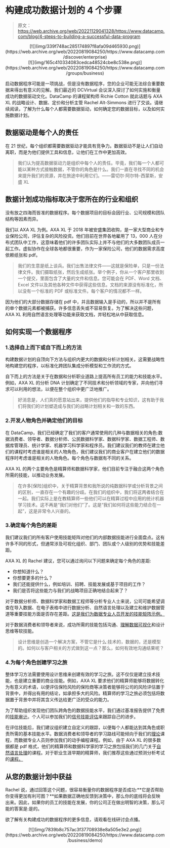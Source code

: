 # 构建成功数据计划的 4 个步骤

> 原文：<https://web.archive.org/web/20221129041328/https://www.datacamp.com/blog/4-steps-to-building-a-successful-data-program>

<center>[![](img/339f748ac285174897f8afa09d465930.png)](https://web.archive.org/web/20220819084250/https://www.datacamp.com/discover/enterprise)</center>

<center>[![](img/165c410334083cedca48524cbe8c538e.png)](https://web.archive.org/web/20220819084250/https://www.datacamp.com/groups/business)</center>

启动数据程序可能是一项挑战，但是没有数据程序，您的企业可能无法综合重要数据来得出有意义的见解。我们最近的 DCVirtual 会议深入探讨了如何实施和衡量成功的数据驱动文化。DataCamp 的课程架构师 Richie Cotton 就此话题与 AXA XL 的战略设计、数据、定价和分析主管 Rachel Alt-Simmons 进行了交谈。请继续阅读，了解为什么每个人都需要数据驱动，如何确定您的数据目标，以及如何实施数据计划。

## 数据驱动是每个人的责任

在 21 世纪，每个组织都需要数据驱动才能具有竞争力。数据驱动不是让人们自动离职，而是为他们提供工具和信息，让他们在工作中更加高效。

> 我们认为提高数据驱动力是组织中每个人的责任。毕竟，我们每一个人都可能以某种方式接触数据，不管你的角色是什么。我们一直在寻找不同的机会来提升我们的资源，并在旅途中利用它们。——雷切尔·阿尔特-西蒙斯，安盛 XL

## 数据计划成功指标取决于您所在的行业和组织

没有放之四海而皆准的数据程序。每个数据项目的目标会因行业、公司规模和团队结构等因素而异。

我们以 AXA XL 为例。AXA XL 于 2018 年被安盛集团收购，是一家大型商业和专业保险公司，评估复杂的风险投资。他们目前在世界各地雇用了 13，000 人在分布式团队中工作，这意味着他们的许多团队实际上并不与他们的大多数团队成员一起工作。虚拟协作在全球各地都很重要，作为一家保险公司，他们的数据需求高度依赖纸张和 pdf。

> 我们的生意是纸上谈兵。我们出售法律文件——这就是保险单，只是一份法律文件。我们摄取纸张，然后生成纸张。举个例子，你从一个客户那里收到一个提交，里面包含了大量的文件和信息。您可能会在 PDF、Word 文档、Excel 文件以及其他各种文件中获得这些信息。文档的来源没有标准化，所以没有一个标准的 PDF 或标准文件。每个客户的情况都不一样。

因为他们的大部分数据存储在 pdf 中，并且数据输入是手动的，所以并不是所有的单个数据元素都被捕获。许多信息丢失或不容易恢复。为了解决这些问题，AXA XL 利用自然语言处理等功能来获取文档，并轻松地从中获取信息。

## 如何实现一个数据程序

### 1.选择自上而下或自下而上的方法

构建数据计划的自顶向下方法与组织内更大的数据和分析计划相关。这需要战略性地构建您的程序，以标准化跨团队集成分析模型和工作流的方式。

自下而上的方法是关于在数据和分析职业道路上提高所有员工的能力和技能水平。例如，AXA XL 的分析 DNA 计划确定了不同技术和分析领域的专家，并向他们寻求可以利用的想法，以便在整个组织中更广泛地推广。

> 好消息是，人们真的愿意站出来，提供他们的指导和专业知识，这有助于我们将我们的计划塑造成与我们的战略计划相关和一致的东西。

### 2.开发人物角色并确定他们的目标

在 DataCamp，我们已经确定了我们的客户通常使用的几种与数据相关的角色:数据消费者、领导者、数据分析师、公民数据科学家、数据科学家、数据工程师、数据库管理员、统计学家、机器学习科学家和程序员。我们建议我们的教师在建立他们的课程时考虑谁是相关的人物角色，我们建议我们的商业客户在建立他们的数据程序时考虑谁是相关的人物角色。每个角色与数据有不同的关系。

AXA XL 的两个主要角色是精算师和数据科学家，他们目前专注于融合这两个角色所需的技能，以推动业务发展。

> 在许多[保险]组织中，关于精算背景和我所说的纯数据科学或分析背景之间的区别，一直存在一个有趣的分歧。在我们的组织中，我们将这两者结合在一起。我们实际上是在教精算师一些他们可以在精算过程中应用的统计机器学习技术。这不再是“我们对他们”了。这是“我们如何将这些能力结合在一起”，这是非常令人兴奋的。

### 3.确定每个角色的差距

我们建议我们的所有客户使用技能矩阵对他们的内部数据技能进行全面盘点。这有许多不同的形式，但通常涉及可视化组织、部门、团队或个人级别的优势和技能差距。

AXA XL 的 Rachel 建议，您可以通过询问以下问题来确定每个角色的差距:

*   你想知道什么？
*   你想要更多的什么？
*   我们还能提供什么，例如培训、招聘、技能发展或基于项目的工作？
*   我们是否将这些能力与我们的战略项目正确地结合起来了？

对于数据分析师、数据科学家和数据工程师等分析专业人士来说，公司可能希望调查在导入数据、在电子表格中进行数据分析、自然语言处理以及建立和维护数据管道等重要技能方面是否存在差距。[这是我们为数据专业人员开发的技能矩阵示例。](https://web.archive.org/web/20220819084250/https://s3.amazonaws.com/assets.datacamp.com/email/other/SkillMatrix.pdf)

对于数据消费者和领导者来说，成功所需的技能包括沟通、[理解数据可视化](https://web.archive.org/web/20220819084250/https://www.datacamp.com/courses/data-visualization-for-everyone)和设计思维等软技能。

> 设计思维是创造一个解决方案，不管它是什么:技术的，数据的，还是模型的。如何以与客户相关的方式做到这一点？那么，如何有效地沟通结果呢？

### 4.为每个角色创建学习之旅

整体学习方法需要使用设计思维来创建有效的学习之旅。这不仅仅是建立技术技能，也是建立重要的商业技能。例如，AXA XL 要求他们的精算师能够将数据转化为有意义的术语，以便评估保险风险的保险商等决策者能够将公司的风险评估置于背景中，并得出有用的结论，如承担多大的风险。精算师的学习之旅必须包括将数据置于背景中并将其含义传达给更广泛的受众的能力。

为了帮助组织发现他们团队跨角色的数据技能水平，我们通过基准报告提供了免费的[技能审计](https://web.archive.org/web/20220819084250/https://skill-audit.datacamp.com/discover-your-companys-data-skill-level)。个人可以参加我们的[信号技能评估](https://web.archive.org/web/20220819084250/http://datacamp.com/signal)来跟踪自己的进步。

在评估技能后，我们建议组织建立自定义的跟踪，以便每个人都能达到其角色或职责所需的基本技能水平。数据消费者和领导者的学习路线可能倾向于我们的[理论](https://web.archive.org/web/20220819084250/http://datacamp.com/courses/tech:theory)课程，而数据专业人员则参加我们的动手编程课程。例如，由于 AXA XL 的很多数据都是 pdf 格式，他们的精算师和数据科学家的学习之旅包括我们的几门关于[自然语言处理](https://web.archive.org/web/20220819084250/https://datacamp.com/search?q=natural%20language%20processing)的课程。对于职业生涯早期的精算师，我们推荐这些通过预测分析考试的[课程。](https://web.archive.org/web/20220819084250/https://s3.amazonaws.com/assets.datacamp.com/email/other/Insurance+Courses+for+Predictive+Analytics+Exam.pdf)

## 从您的数据计划中获益

Rachel 说，通过回答这个问题，很容易衡量你的数据程序是否成功:**它是否帮助你变得更加有利可图？**如果数据正确地反馈到决策中，那么你的底线将会反映出来。因此，如果你的员工的技能在发展，你的公司正在做出明智的决策，那么可能的答案是:是的。

欲了解有关构建成功的数据程序的更多信息，请观看在线研讨会点播。

<center>[![](img/7839b8c757ac3f37708938e8a505e3e2.png)](https://web.archive.org/web/20220819084250/https://www.datacamp.com/business/demo)</center>